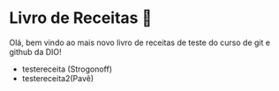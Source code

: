# Livro de Receitas :birthday:

Olá, bem vindo ao mais novo livro de receitas de teste do curso de git e github da DIO!

- testereceita (Strogonoff)
- testereceita2(Pavê)